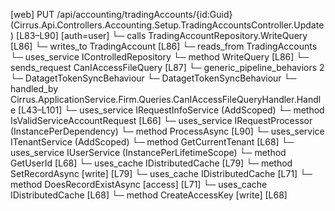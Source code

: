 [web] PUT /api/accounting/tradingAccounts/{id:Guid}  (Cirrus.Api.Controllers.Accounting.Setup.TradingAccountsController.Update)  [L83–L90] [auth=user]
  └─ calls TradingAccountRepository.WriteQuery [L86]
  └─ writes_to TradingAccount [L86]
    └─ reads_from TradingAccounts
  └─ uses_service IControlledRepository<TradingAccount>
    └─ method WriteQuery [L86]
  └─ sends_request CanIAccessFileQuery [L87]
    └─ generic_pipeline_behaviors 2
      └─ DatagetTokenSyncBehaviour
      └─ DatagetTokenSyncBehaviour
    └─ handled_by Cirrus.ApplicationService.Firm.Queries.CanIAccessFileQueryHandler.Handle [L43–L101]
      └─ uses_service IRequestInfoService (AddScoped)
        └─ method IsValidServiceAccountRequest [L66]
      └─ uses_service IRequestProcessor (InstancePerDependency)
        └─ method ProcessAsync [L90]
      └─ uses_service ITenantService (AddScoped)
        └─ method GetCurrentTenant [L68]
      └─ uses_service IUserService (InstancePerLifetimeScope)
        └─ method GetUserId [L68]
      └─ uses_cache IDistributedCache [L79]
        └─ method SetRecordAsync [write] [L79]
      └─ uses_cache IDistributedCache [L71]
        └─ method DoesRecordExistAsync [access] [L71]
      └─ uses_cache IDistributedCache [L68]
        └─ method CreateAccessKey [write] [L68]

